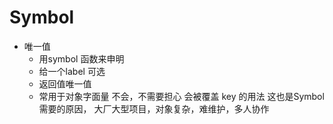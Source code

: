 # Symbol

- 唯一值
  - 用symbol 函数来申明
  - 给一个label 可选
  - 返回值唯一值
  - 常用于对象字面量 不会，不需要担心 会被覆盖
    key  的用法 这也是Symbol 需要的原因，
    大厂大型项目，对象复杂，难维护，多人协作
